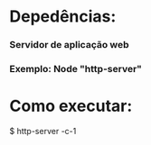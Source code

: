<h1>Depedências:</h1>
<h3>Servidor de aplicação web</h3>
<h3>Exemplo: Node "http-server"</h3>


<h1>Como executar:</h1>
$ http-server -c-1
